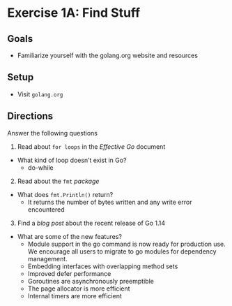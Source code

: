 # Exercise 1A: Find Stuff

## Goals

- Familiarize yourself with the golang.org website and resources

## Setup

- Visit `golang.org`

## Directions

Answer the following questions

1. Read about `for loops` in the _Effective Go_ document

- What kind of loop doesn’t exist in Go?
  - do-while

2. Read about the `fmt` _package_

- What does `fmt.Println()` return?
  - It returns the number of bytes written and any write error encountered

3. Find a _blog post_ about the recent release of Go 1.14

- What are some of the new features?
  - Module support in the go command is now ready for production use. We encourage all users to migrate to go modules for dependency management.
  - Embedding interfaces with overlapping method sets
  - Improved defer performance
  - Goroutines are asynchronously preemptible
  - The page allocator is more efficient
  - Internal timers are more efficient
